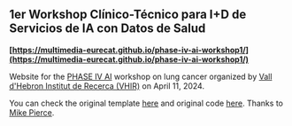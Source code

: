 ## 1er Workshop Clínico-Técnico para I+D de Servicios de IA con Datos de Salud

**[https://multimedia-eurecat.github.io/phase-iv-ai-workshop1/](https://multimedia-eurecat.github.io/phase-iv-ai-workshop1/)**

Website for the [PHASE IV AI](https://www.phase4ai-project.eu/) workshop on lung cancer organized by [Vall d'Hebron Institut de Recerca (VHIR)](https://vhir.vallhebron.com/ca) on April 11, 2024. 

You can check the original template [here](https://mikepierce.github.io/conference-website-template/) and original code [here](https://github.com/mikepierce/conference-website-template). Thanks to [Mike Pierce](https://github.com/mikepierce).
